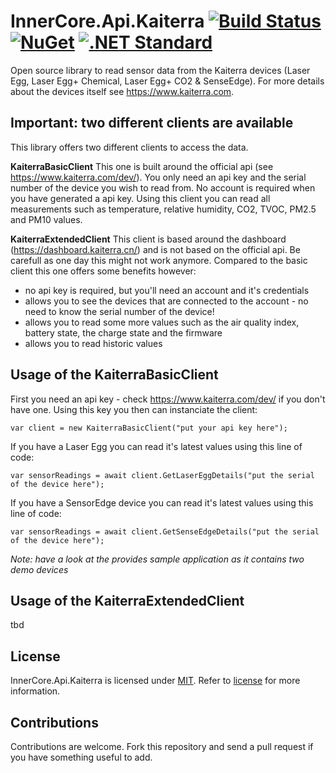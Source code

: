 InnerCore.Api.Kaiterra [![Build Status][azure build]][project]	[![NuGet][nuget badge]][nuget package]	  [![.NET Standard][dotnet-standard badge]][dotnet-standard doc]
=====================

Open source library to read sensor data from the Kaiterra devices (Laser Egg, Laser Egg+ Chemical, Laser Egg+ CO2 & SenseEdge). For more details about the devices itself see https://www.kaiterra.com.

## Important: two different clients are available

This library offers two different clients to access the data.

**KaiterraBasicClient**
This one is built around the official api (see https://www.kaiterra.com/dev/). You only need an api key and the serial number of the device you wish to read from. No account is required when you have generated a api key.
Using this client you can read all measurements such as temperature, relative humidity, CO2, TVOC, PM2.5 and PM10 values. 


**KaiterraExtendedClient**
This client is based around the dashboard (https://dashboard.kaiterra.cn/) and is not based on the official api. Be carefull as one day this might not work anymore. Compared to the basic client this one offers some benefits however:
 - no api key is required, but you'll need an account and it's credentials
 - allows you to see the devices that are connected to the account - no need to know the serial number of the device!
 - allows you to read some more values such as the air quality index, battery state, the charge state and the firmware
 - allows you to read historic values

## Usage of the KaiterraBasicClient

First you need an api key - check https://www.kaiterra.com/dev/ if you don't have one. Using this key you then can instanciate the client:

	var client = new KaiterraBasicClient("put your api key here");

If you have a Laser Egg you can read it's latest values using this line of code:

	var sensorReadings = await client.GetLaserEggDetails("put the serial of the device here");

If you have a SensorEdge device you can read it's latest values using this line of code:

	var sensorReadings = await client.GetSenseEdgeDetails("put the serial of the device here");

*Note: have a look at the provides sample application as it contains two demo devices*

## Usage of the KaiterraExtendedClient

tbd

## License

InnerCore.Api.Kaiterra is licensed under [MIT](http://www.opensource.org/licenses/mit-license.php "Read more about the MIT license form"). Refer to [license](https://github.com/MadMonkey87/InnerCore.Api.Kaiterra/blob/master/LICENSE) for more information.

## Contributions
Contributions are welcome. Fork this repository and send a pull request if you have something useful to add.

[azure build]: https://innercore.visualstudio.com/InnerCore.Api.Kaiterra/_apis/build/status/InnerCore.Api.Kaiterra?branchName=master
[project]: https://github.com/MadMonkey87/InnerCore.Api.Kaiterra
[nuget badge]: https://img.shields.io/nuget/v/InnerCore.Api.Kaiterra.svg
[nuget package]: https://www.nuget.org/packages/InnerCore.Api.Kaiterra
[dotnet-standard badge]: http://img.shields.io/badge/.NET_Standard-v2.0-green.svg
[dotnet-standard doc]: https://docs.microsoft.com/da-dk/dotnet/articles/standard/library